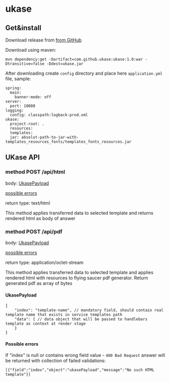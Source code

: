 # ukase

## Get&amp;install
Download release from [from GitHub](https://github.com/ukase/ukase/releases/download/Ukase-1.0/ukase-1.0.war)

Download using maven:
```
mvn dependency:get -Dartifact=com.github.ukase:ukase:1.0:war -Dtransitive=false -Ddest=ukase.jar
```

After downloading create `config` directory and place here `application.yml` file, sample:
```
spring:
  main:
    banner-mode: off
server:
  port: 10080
logging:
  config: classpath:logback-prod.xml
ukase:
  project-root: .
  resources: 
  templates: 
  jar: absolut-path-to-jar-with-templates_resources_fonts/templates_fonts_resources.jar
```

## UKase API

### method POST /api/html

body: [UkasePayload](#ukasepayload)

[possible errors](#possible-errors)

return type: text/html

This method applies transferred data to selected template and returns rendered html as body of answer  

### method POST /api/pdf

body: [UkasePayload](#ukasepayload)

[possible errors](#possible-errors)

return type: application/octet-stream

This method applies transferred data to selected template and applies rendered html with resources to flying saucer pdf generator.
Return generated pdf as array of bytes

#### UkasePayload
```
{
    "index": "template-name", // mandatory field, should contain real template name that exists in service templates path
    "data": { // data object that will be passed to handlebars template as context at render stage
    }
}
```

#### Possible errors
If "index" is null or contains wrong field value - `400 Bad Request` answer will be returned with collection of failed validations:
```
[{"field":"index","object":"ukasePayload","message":"No such HTML template"}]
```
